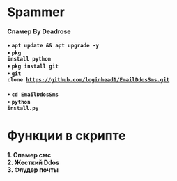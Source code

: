 # Spammer
<b>Спамер By Deadrose<br>

• <code>apt update && apt upgrade -y</code><br>
• <code>pkg install python</code><br>
• <code>pkg install git</code><br>
• <code>git clone https://github.com/loginhead1/EmailDdosSms.git
</code><br>
• <code>cd EmailDdosSms</code><br>
• <code>python install.py</code><br>

# Функции в скрипте
<b>1. Спамер смс<br>
<b>2. Жесткий Ddos<br>
<b>3. Флудер почты<br>

